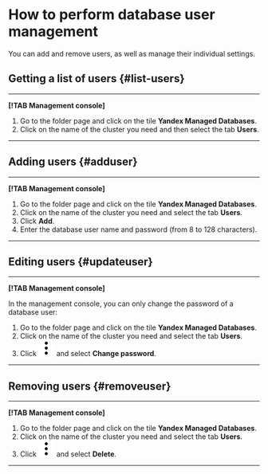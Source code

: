 # How to perform database user management

You can add and remove users, as well as manage their individual settings.

## Getting a list of users {#list-users}

---

**[!TAB Management console]**

1. Go to the folder page and click on the tile **Yandex Managed Databases**.
1. Click on the name of the cluster you need and then select the tab **Users**.

---

## Adding users {#adduser}

---

**[!TAB Management console]**

1. Go to the folder page and click on the tile **Yandex Managed Databases**.
1. Click on the name of the cluster you need and select the tab **Users**.
1. Click **Add**.
1. Enter the database user name and password (from 8 to 128 characters).

---

## Editing users {#updateuser}

---

**[!TAB Management console]**

In the management console, you can only change the password of a database user:

1. Go to the folder page and click on the tile **Yandex Managed Databases**.
1. Click on the name of the cluster you need and select the tab **Users**.
1. Click ![](../../../_assets/vertical-ellipsis.svg) and select **Change password**.

---

## Removing users {#removeuser}

---

**[!TAB Management console]**

1. Go to the folder page and click on the tile **Yandex Managed Databases**.
1. Click on the name of the cluster you need and select the tab **Users**.
1. Click ![](../../../_assets/vertical-ellipsis.svg) and select **Delete**.

---

